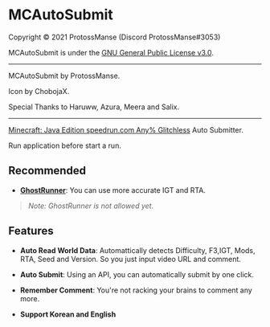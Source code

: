 # MCAutoSubmit

Copyright © 2021 ProtossManse (Discord ProtossManse#3053)

MCAutoSubmit is under the [GNU General Public License v3.0](https://github.com/ProtossManse/Auto-Submit/blob/main/LICENSE.txt).

---

MCAutoSubmit by ProtossManse.

Icon by ChobojaX.

Special Thanks to Haruww, Azura, Meera and Salix.

---

[Minecraft: Java Edition speedrun.com Any% Glitchless](https://www.speedrun.com/mc) Auto Submitter.

Run application before start a run.

## Recommended

- **[GhostRunner](https://github.com/RedLime/GhostRunner)**: You can use more accurate IGT and RTA. 

> *Note: GhostRunner is not allowed yet.*

## Features

- **Auto Read World Data**: Automattically detects Difficulty, F3,IGT, Mods, RTA, Seed and Version. So you just input video URL and comment.

- **Auto Submit**: Using an API, you can automatically submit by one click.

- **Remember Comment**: You're not racking your brains to comment any more.

- **Support Korean and English**
